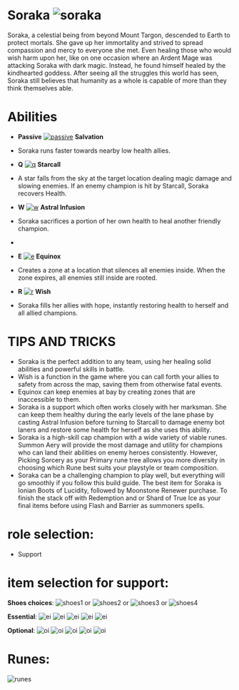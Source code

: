 # Soraka ![soraka](https://static.wikia.nocookie.net/leagueoflegends/images/6/65/Soraka_OriginalSquare.png/revision/latest/scale-to-width-down/42?cb=20150402221143)

Soraka, a celestial being from beyond Mount Targon, descended to Earth to protect mortals. She gave up her immortality and strived to spread compassion and mercy to everyone she met. Even healing those who would wish harm upon her, like on one occasion where an Ardent Mage was attacking Soraka with dark magic. Instead, he found himself healed by the kindhearted goddess. After seeing all the struggles this world has seen, Soraka still believes that humanity as a whole is capable of more than they think themselves able.

# Abilities
- **Passive** [![passive](https://ddragon.leagueoflegends.com/cdn/14.19.1/img/passive/Soraka_Passive.png)](https://d28xe8vt774jo5.cloudfront.net/champion-abilities/0016/ability_0016_P1.mp4) **Salvation** 
- Soraka runs faster towards nearby low health allies.
  
- **Q** [![q](https://ddragon.leagueoflegends.com/cdn/14.19.1/img/spell/SorakaQ.png)](https://d28xe8vt774jo5.cloudfront.net/champion-abilities/0016/ability_0016_Q1.mp4) **Starcall**
- A star falls from the sky at the target location dealing magic damage and slowing enemies. If an enemy champion is hit by Starcall, Soraka recovers Health.
  
- **W** [![w](https://ddragon.leagueoflegends.com/cdn/14.19.1/img/spell/SorakaW.png)](https://d28xe8vt774jo5.cloudfront.net/champion-abilities/0016/ability_0016_W1.mp4) **Astral Infusion**
- Soraka sacrifices a portion of her own health to heal another friendly champion.
- 
- **E** [![e](https://ddragon.leagueoflegends.com/cdn/14.19.1/img/spell/SorakaE.png)](https://d28xe8vt774jo5.cloudfront.net/champion-abilities/0016/ability_0016_E1.mp4) **Equinox**
- Creates a zone at a location that silences all enemies inside. When the zone expires, all enemies still inside are rooted.
  
- **R** [![r](https://ddragon.leagueoflegends.com/cdn/14.19.1/img/spell/SorakaR.png)](https://d28xe8vt774jo5.cloudfront.net/champion-abilities/0016/ability_0016_R1.mp4) **Wish**
- Soraka fills her allies with hope, instantly restoring health to herself and all allied champions.

# TIPS AND TRICKS
- Soraka is the perfect addition to any team, using her healing solid abilities and powerful skills in battle.
- Wish is a function in the game where you can call forth your allies to safety from across the map, saving them from otherwise fatal events.
- Equinox can keep enemies at bay by creating zones that are inaccessible to them.
- Soraka is a support which often works closely with her marksman. She can keep them healthy during the early levels of the lane phase by casting Astral Infusion before turning to Starcall to damage enemy bot laners and restore some health for herself as she uses this ability.
- Soraka is a high-skill cap champion with a wide variety of viable runes. Summon Aery will provide the most damage and utility for champions who can land their abilities on enemy heroes consistently. However, Picking Sorcery as your Primary rune tree allows you more diversity in choosing which Rune best suits your playstyle or team composition.
- Soraka can be a challenging champion to play well, but everything will go smoothly if you follow this build guide. The best item for Soraka is Ionian Boots of Lucidity, followed by Moonstone Renewer purchase. To finish the stack off with Redemption and or Shard of True Ice as your final items before using Flash and Barrier as summoners spells.


# role selection:
- Support

# item selection for support:
**Shoes choices**:
![shoes1](https://static.wikia.nocookie.net/leagueoflegends/images/1/14/Ionian_Boots_of_Lucidity_item.png/revision/latest/scale-to-width-down/40?cb=20201029200352) or
![shoes2](https://static.wikia.nocookie.net/leagueoflegends/images/b/be/Plated_Steelcaps_item.png/revision/latest/scale-to-width-down/40?cb=20201029223540) or
![shoes3](https://static.wikia.nocookie.net/leagueoflegends/images/9/96/Mercury%27s_Treads_item.png/revision/latest/scale-to-width-down/40?cb=20201027211544) or
![shoes4](https://static.wikia.nocookie.net/leagueoflegends/images/6/69/Boots_of_Swiftness_item.png/revision/latest/scale-to-width-down/40?cb=20201027193506)

**Essential**:
![ei](https://static.wikia.nocookie.net/leagueoflegends/images/0/0b/Dream_Maker_item.png/revision/latest/scale-to-width-down/40?cb=20231122033502)
![ei](https://static.wikia.nocookie.net/leagueoflegends/images/5/5e/Moonstone_Renewer_item.png/revision/latest/scale-to-width-down/40?cb=20201028171852)
![ei](https://static.wikia.nocookie.net/leagueoflegends/images/9/9f/Warmog%27s_Armor_item.png/revision/latest/scale-to-width-down/40?cb=20210904172723)
![ei](https://static.wikia.nocookie.net/leagueoflegends/images/7/72/Dawncore_item.png/revision/latest/scale-to-width-down/40?cb=20231207074908)
![ei](https://static.wikia.nocookie.net/leagueoflegends/images/b/bf/Staff_of_Flowing_Water_item.png/revision/latest/scale-to-width-down/40?cb=20201118210501)

**Optional**:
![oi](https://static.wikia.nocookie.net/leagueoflegends/images/9/94/Redemption_item.png/revision/latest/scale-to-width-down/40?cb=20210904174044)
![oi](https://static.wikia.nocookie.net/leagueoflegends/images/b/b9/Mikael%27s_Blessing_item.png/revision/latest/scale-to-width-down/40?cb=20201104235802)
![oi](https://static.wikia.nocookie.net/leagueoflegends/images/4/47/Ardent_Censer_item.png/revision/latest/scale-to-width-down/40?cb=20240915025907)
![oi](https://static.wikia.nocookie.net/leagueoflegends/images/d/d4/Shurelya%27s_Battlesong_item.png/revision/latest/scale-to-width-down/40?cb=20201110202228)
![oi](https://static.wikia.nocookie.net/leagueoflegends/images/5/56/Locket_of_the_Iron_Solari_item.png/revision/latest/scale-to-width-down/40?cb=20201104203301)

# Runes:
![runes](https://static.wikia.nocookie.net/leagueoflegends/images/d/d7/Summon_Aery_rune.png/revision/latest/scale-to-width-down/52?cb=20171126182228)
